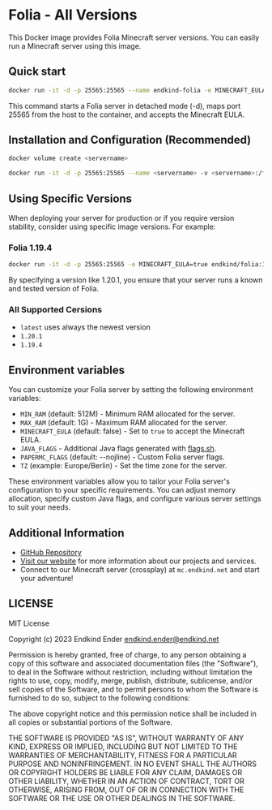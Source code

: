 # Folia - All Versions

This Docker image provides Folia Minecraft server versions. You can easily run a Minecraft server using this image.


## Quick start

```bash
docker run -it -d -p 25565:25565 --name endkind-folia -e MINECRAFT_EULA=true endkind/folia:latest
```
This command starts a Folia server in detached mode (-d), maps port 25565 from the host to the container, and accepts the Minecraft EULA.


## Installation and Configuration (Recommended)

```bash
docker volume create <servername>

docker run -it -d -p 25565:25565 --name <servername> -v <servername>:/folia -e MAX_RAM=3G -e MINECRAFT_EULA=true --restart=always endkind/folia:latest
```


## Using Specific Versions

When deploying your server for production or if you require version stability, consider using specific image versions. For example:

### Folia 1.19.4
```bash
docker run -it -d -p 25565:25565 -e MINECRAFT_EULA=true endkind/folia:1.19.4
```

By specifying a version like 1.20.1, you ensure that your server runs a known and tested version of Folia.

### All Supported Cersions
- `latest` uses always the newest version
- `1.20.1`
- `1.19.4`


## Environment variables

You can customize your Folia server by setting the following environment variables:

- `MIN_RAM` (default: 512M) - Minimum RAM allocated for the server.
- `MAX_RAM` (default: 1G) - Maximum RAM allocated for the server.
- `MINECRAFT_EULA` (default: false) - Set to `true` to accept the Minecraft EULA.
- `JAVA_FLAGS` - Additional Java flags generated with [flags.sh](https://flags.sh/).
- `PAPERMC_FLAGS` (default: --nojline) - Custom Folia server flags.
- `TZ` (example: Europe/Berlin) - Set the time zone for the server.

These environment variables allow you to tailor your Folia server's configuration to your specific requirements. You can adjust memory allocation, specify custom Java flags, and configure various server settings to suit your needs.


## Additional Information

- [GitHub Repository](https://github.com/Endkind/folia)
- [Visit our website](https://www.endkind.net) for more information about our projects and services.
- Connect to our Minecraft server (crossplay) at `mc.endkind.net` and start your adventure!


## LICENSE

MIT License

Copyright (c) 2023 Endkind Ender <endkind.ender@endkind.net>

Permission is hereby granted, free of charge, to any person obtaining a copy
of this software and associated documentation files (the "Software"), to deal
in the Software without restriction, including without limitation the rights
to use, copy, modify, merge, publish, distribute, sublicense, and/or sell
copies of the Software, and to permit persons to whom the Software is
furnished to do so, subject to the following conditions:

The above copyright notice and this permission notice shall be included in all
copies or substantial portions of the Software.

THE SOFTWARE IS PROVIDED "AS IS", WITHOUT WARRANTY OF ANY KIND, EXPRESS OR
IMPLIED, INCLUDING BUT NOT LIMITED TO THE WARRANTIES OF MERCHANTABILITY,
FITNESS FOR A PARTICULAR PURPOSE AND NONINFRINGEMENT. IN NO EVENT SHALL THE
AUTHORS OR COPYRIGHT HOLDERS BE LIABLE FOR ANY CLAIM, DAMAGES OR OTHER
LIABILITY, WHETHER IN AN ACTION OF CONTRACT, TORT OR OTHERWISE, ARISING FROM,
OUT OF OR IN CONNECTION WITH THE SOFTWARE OR THE USE OR OTHER DEALINGS IN THE
SOFTWARE.

